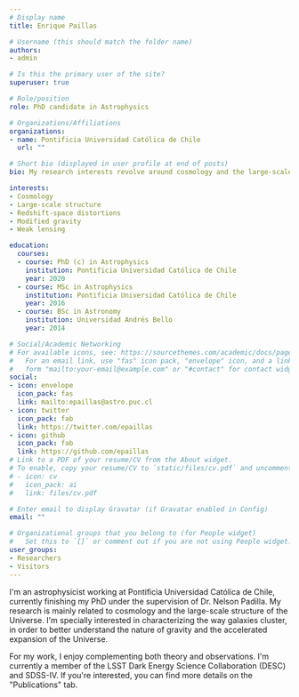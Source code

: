 ```yaml
---
# Display name
title: Enrique Paillas

# Username (this should match the folder name)
authors:
- admin

# Is this the primary user of the site?
superuser: true

# Role/position
role: PhD candidate in Astrophysics

# Organizations/Affiliations
organizations:
- name: Pontificia Universidad Católica de Chile
  url: ""

# Short bio (displayed in user profile at end of posts)
bio: My research interests revolve around cosmology and the large-scale structure of the Universe.

interests:
- Cosmology
- Large-scale structure
- Redshift-space distortions
- Modified gravity
- Weak lensing

education:
  courses:
  - course: PhD (c) in Astrophysics
    institution: Pontificia Universidad Católica de Chile
    year: 2020
  - course: MSc in Astrophysics
    institution: Pontificia Universidad Católica de Chile
    year: 2016
  - course: BSc in Astronomy
    institution: Universidad Andrés Bello
    year: 2014

# Social/Academic Networking
# For available icons, see: https://sourcethemes.com/academic/docs/page-builder/#icons
#   For an email link, use "fas" icon pack, "envelope" icon, and a link in the
#   form "mailto:your-email@example.com" or "#contact" for contact widget.
social:
- icon: envelope
  icon_pack: fas
  link: mailto:epaillas@astro.puc.cl
- icon: twitter
  icon_pack: fab
  link: https://twitter.com/epaillas
- icon: github
  icon_pack: fab
  link: https://github.com/epaillas
# Link to a PDF of your resume/CV from the About widget.
# To enable, copy your resume/CV to `static/files/cv.pdf` and uncomment the lines below.
# - icon: cv
#   icon_pack: ai
#   link: files/cv.pdf

# Enter email to display Gravatar (if Gravatar enabled in Config)
email: ""

# Organizational groups that you belong to (for People widget)
#   Set this to `[]` or comment out if you are not using People widget.
user_groups:
- Researchers
- Visitors
---
```


I'm an astrophysicist working at Pontificia Universidad Católica de Chile, currently finishing my PhD under the supervision of Dr. Nelson Padilla. My research is mainly related to cosmology and the large-scale structure of the Universe. I'm specially interested in characterizing the way galaxies cluster, in order to better understand the nature of gravity and the accelerated expansion of the Universe.

For my work, I enjoy complementing both theory and observations. I'm currently a member of the LSST Dark Energy Science Collaboration (DESC) and SDSS-IV. If you're interested, you can find more details on the "Publications" tab.
